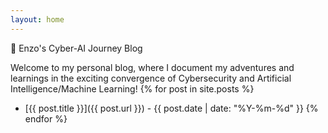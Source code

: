 ```yaml
---
layout: home
---
```

🚀 Enzo's Cyber-AI Journey Blog

Welcome to my personal blog, where I document my adventures and learnings in the exciting convergence of Cybersecurity and Artificial Intelligence/Machine Learning!
{% for post in site.posts %}
- [{{ post.title }}]({{ post.url }}) - {{ post.date | date: "%Y-%m-%d" }}
{% endfor %}
